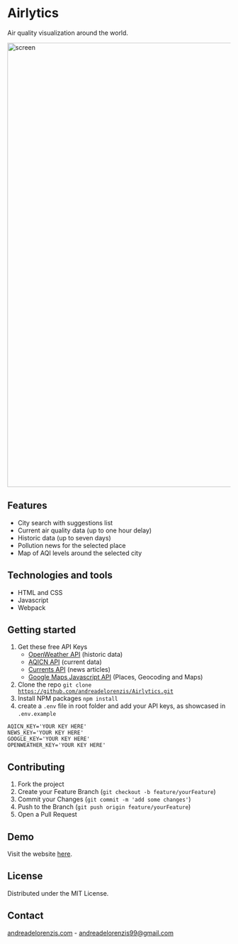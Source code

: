 # Airlytics
Air quality visualization around the world.

<img src="https://github.com/andreadelorenzis/Airlytics/blob/main/img/app-screen.PNG?raw=true" alt="screen" width="1000" />

## Features 
- City search with suggestions list
- Current air quality data (up to one hour delay)
- Historic data (up to seven days) 
- Pollution news for the selected place
- Map of AQI levels around the selected city

## Technologies and tools
- HTML and CSS
- Javascript
- Webpack

## Getting started
1. Get these free API Keys
	- <a href="https://home.openweathermap.org/users/sign_up" target="_blank">OpenWeather API</a> (historic data)
	- <a href="https://aqicn.org/data-platform/token/#/" target="_blank">AQICN API</a> (current data)
	- <a href="https://www.currentsapi.services/en" target="_blank">Currents API</a> (news articles)
	- <a href="https://developers.google.com/maps/documentation/javascript/overview" target="_blank">Google Maps Javascript API</a> (Places, Geocoding and Maps)
2. Clone the repo
<code>git clone https://github.com/andreadelorenzis/Airlytics.git</code>
3. Install NPM packages
<code>npm install</code>
4. create a `.env` file in root folder and add your API keys, as showcased in `.env.example`
```
AQICN_KEY='YOUR KEY HERE'
NEWS_KEY='YOUR KEY HERE'
GOOGLE_KEY='YOUR KEY HERE'
OPENWEATHER_KEY='YOUR KEY HERE'
```

## Contributing
1. Fork the project
2. Create your Feature Branch (`git checkout -b feature/yourFeature`)
3. Commit your Changes (`git commit -m 'add some changes'`)
4. Push to the Branch (`git push origin feature/yourFeature`)
5. Open a Pull Request

## Demo
Visit the website <a href="https://www.andreadelorenzis.com/project_1_page/counter.html" target="_blank">here</a>.

## License 
Distributed under the MIT License.

## Contact
<a href="https://andreadelorenzis.com" target="_blank">andreadelorenzis.com</a> - andreadelorenzis99@gmail.com
